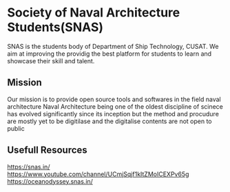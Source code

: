 # Society of Naval Architecture Students(SNAS)
SNAS is the students body of Department of Ship Technology, CUSAT. We aim at improving the providig the best platform for students to learn and showcase their skill and talent.
## Mission
Our mission is to provide open source tools and softwares in the field naval architecture
Naval Architecture being one of the oldest discipline of scinece has evolved significantly since its inception but the method and procudure are mostly yet to be digitilase and the digitalise contents are not open to public
## Usefull Resources 
https://snas.in/
https://www.youtube.com/channel/UCmjSqjf1kItZMoICEXPv65g
https://oceanodyssey.snas.in/


<!--

**Here are some ideas to get you started:**

🙋‍♀️ A short introduction - what is your organization all about?
🌈 Contribution guidelines - how can the community get involved?
👩‍💻 Useful resources - where can the community find your docs? Is there anything else the community should know?
🍿 Fun facts - what does your team eat for breakfast?
🧙 Remember, you can do mighty things with the power of [Markdown](https://docs.github.com/github/writing-on-github/getting-started-with-writing-and-formatting-on-github/basic-writing-and-formatting-syntax)
-->
